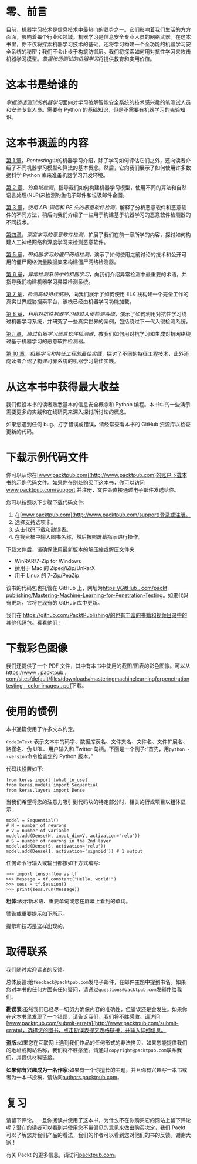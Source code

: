 

# 零、前言

目前，机器学习技术是信息技术中最热门的趋势之一。它们影响着我们生活的方方面面，影响着每个行业和领域。机器学习是信息安全专业人员的网络武器。在这本书里，你不仅将探索机器学习技术的基础，还将学习构建一个全功能的机器学习安全系统的秘密；我们不会止步于构筑防御层。我们将探索如何用对抗性学习来攻击机器学习模型。*掌握渗透测试的机器学习*将提供教育和实用价值。



# 这本书是给谁的

*掌握渗透测试的机器学习*面向对学习破解智能安全系统的技术感兴趣的笔测试人员和安全专业人员。需要有 Python 的基础知识，但是不需要有机器学习的先验知识。



# 这本书涵盖的内容

[第 1 章](part0021.html#K0RQ0-49a67f1d6e7843d3b2296f38e3fe05f5)，*Pentesting*中的机器学习介绍，除了学习如何评估它们之外，还向读者介绍了不同机器学习模型和算法的基本概念。然后，它向我们展示了如何使用许多数据科学 Python 库来准备机器学习开发环境。

[第 2 章](part0054.html#1JFUC0-49a67f1d6e7843d3b2296f38e3fe05f5)、*钓鱼域检测*，指导我们如何构建机器学习模型，使用不同的算法和自然语言处理(NLP)来检测钓鱼电子邮件和垃圾邮件企图。

[第 3 章](part0067.html#1VSLM0-49a67f1d6e7843d3b2296f38e3fe05f5)，*使用 API 调用和 PE 头的恶意软件检测*，解释了分析恶意软件和恶意软件的不同方法，稍后向我们介绍了一些用于构建基于机器学习的恶意软件检测器的不同技术。

[第四章](part0081.html#2D7TI0-49a67f1d6e7843d3b2296f38e3fe05f5)，*深度学习的恶意软件检测*，扩展了我们在前一章所学的内容，探讨如何构建人工神经网络和深度学习来检测恶意软件。

[第 5 章](part0097.html#2SG6I0-49a67f1d6e7843d3b2296f38e3fe05f5)，*带机器学习的僵尸网络检测*，演示了如何使用之前讨论的技术和公开可用的僵尸网络流量数据集来构建僵尸网络检测器。

[第 6 章](part0106.html#352RK0-49a67f1d6e7843d3b2296f38e3fe05f5)，*异常检测系统中的机器学习*，向我们介绍异常检测中最重要的术语，并指导我们构建机器学习异常检测系统。

[第 7 章](part0120.html#3IE3G0-49a67f1d6e7843d3b2296f38e3fe05f5)，*检测高级持续威胁*，向我们展示了如何使用 ELK 栈构建一个完全工作的真实世界威胁搜索平台，该栈已经由机器学习功能加载。

[第 8 章](part0133.html#3UQQQ0-49a67f1d6e7843d3b2296f38e3fe05f5)，*利用对抗性机器学习绕过入侵检测系统*，演示了如何利用对抗性学习绕过机器学习系统，并研究了一些真实世界的案例，包括绕过下一代入侵检测系统。

[第九章](part0151.html#4G04U0-49a67f1d6e7843d3b2296f38e3fe05f5)，*绕过机器学习恶意软件检测器*，教我们如何用对抗学习和生成对抗网络绕过基于机器学习的恶意软件检测器。

[第 10 章](part0166.html#4U9TC0-49a67f1d6e7843d3b2296f38e3fe05f5)，*机器学习和特征工程的最佳实践*，探讨了不同的特征工程技术，此外还向读者介绍了构建可靠系统的机器学习最佳实践。



# 从这本书中获得最大收益

我们假设本书的读者熟悉基本的信息安全概念和 Python 编程。本书中的一些演示需要更多的实践和在线研究来深入探讨所讨论的概念。

如果您遇到任何 bug、打字错误或错误，请经常查看本书的 GitHub 资源库以检查更新的代码。



# 下载示例代码文件

你可以从你在[www.packtpub.com](http://www.packtpub.com)的账户下载本书的示例代码文件。如果你在别处购买了这本书，你可以访问 www.packtpub.com/support 并注册，文件会直接通过电子邮件发送给你。

您可以按照以下步骤下载代码文件:

1.  在[www.packtpub.com](http://www.packtpub.com/support)登录或注册。
2.  选择支持选项卡。
3.  点击代码下载和勘误表。
4.  在搜索框中输入图书名称，然后按照屏幕指示进行操作。

下载文件后，请确保使用最新版本的解压缩或解压文件夹:

*   WinRAR/7-Zip for Windows
*   适用于 Mac 的 Zipeg/iZip/UnRarX
*   用于 Linux 的 7-Zip/PeaZip

该书的代码包也托管在 GitHub 上，网址为[https://GitHub . com/packt publishing/Mastering-Machine-Learning-for-Penetration-Testing](https://github.com/PacktPublishing/Mastering-Machine-Learning-for-Penetration-Testing)。如果代码有更新，它将在现有的 GitHub 库中更新。

我们在 https://github.com/PacktPublishing/的也有丰富的书籍和视频目录中的其他代码包。看看他们！



# 下载彩色图像

我们还提供了一个 PDF 文件，其中有本书中使用的截图/图表的彩色图像。可以从[https://www . packtpub . com/sites/default/files/downloads/masteringmachinelearningforpenetration testing _ color images . pdf](https://www.packtpub.com/sites/default/files/downloads/MasteringMachineLearningforPenetrationTesting_ColorImages.pdf)下载。



# 使用的惯例

本书通篇使用了许多文本约定。

`CodeInText`:表示文本中的码字、数据库表名、文件夹名、文件名、文件扩展名、路径名、伪 URL、用户输入和 Twitter 句柄。下面是一个例子:“首先，用`python --version`命令检查您的 Python 版本。”

代码块设置如下:

```
from keras import [what_to_use]
from keras.models import Sequential
from keras.layers import Dense
```

当我们希望将您的注意力吸引到代码块的特定部分时，相关的行或项目以粗体显示:

```
model = Sequential()
# N = number of neurons
# V = number of variable
model.add(Dense(N, input_dim=V, activation='relu'))
# S = number of neurons in the 2nd layer
model.add(Dense(S, activation='relu'))
model.add(Dense(1, activation='sigmoid')) # 1 output
```

任何命令行输入或输出都按如下方式编写:

```
>>> import tensorflow as tf
>>> Message = tf.constant("Hello, world!")
>>> sess = tf.Session()
>>> print(sess.run(Message))
```

**粗体**:表示新术语、重要单词或您在屏幕上看到的单词。

警告或重要提示如下所示。

提示和技巧是这样出现的。



# 取得联系

我们随时欢迎读者的反馈。

总体反馈:给`feedback@packtpub.com`发电子邮件，在邮件主题中提到书名。如果您对本书的任何方面有任何疑问，请通过`questions@packtpub.com`发邮件给我们。

**勘误表**:虽然我们已经尽一切努力确保内容的准确性，但错误还是会发生。如果你在这本书里发现了一个错误，请告诉我们，我们将不胜感激。请访问[www.packtpub.com/submit-errata](http://www.packtpub.com/submit-errata)，选择您的图书，点击勘误表提交表格链接，并输入详细信息。

**盗版**:如果您在互联网上遇到我们作品的任何形式的非法拷贝，如果您能提供我们的地址或网站名称，我们将不胜感激。请通过`copyright@packtpub.com`联系我们，并提供材料链接。

**如果你有兴趣成为一名作家**:如果有一个你擅长的主题，并且你有兴趣写一本书或者为一本书投稿，请访问[authors.packtpub.com](http://authors.packtpub.com/)。



# 复习

请留下评论。一旦你阅读并使用了这本书，为什么不在你购买它的网站上留下评论呢？潜在的读者可以看到并使用您不带偏见的意见来做出购买决定，我们 Packt 可以了解您对我们产品的看法，我们的作者可以看到您对他们的书的反馈。谢谢大家！

有关 Packt 的更多信息，请访问[packtpub.com](https://www.packtpub.com/)。